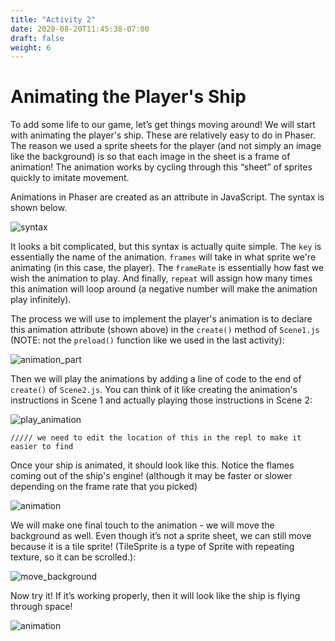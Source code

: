 ```yaml
---
title: "Activity 2"
date: 2020-08-20T11:45:38-07:00
draft: false
weight: 6
---
```


# Animating the Player's Ship

To add some life to our game, let’s get things moving around! We will start with animating the player's ship. These are relatively easy to do in Phaser. The reason we used a sprite sheets for the player (and not simply an image like the background) is so that each image in the sheet is a frame of animation! The animation works by cycling through this “sheet” of sprites quickly to imitate movement.

Animations in Phaser are created as an attribute in JavaScript. The syntax is shown below.

![syntax](../media/4/animation-syntax.PNG)

It looks a bit complicated, but this syntax is actually quite simple. The `key` is essentially the name of the animation. `frames` will take in what sprite we're animating (in this case, the player). The `frameRate` is essentially how fast we wish the animation to play. And finally, `repeat` will assign how many times this animation will loop around (a negative number will make the animation play infinitely).

The process we will use to implement the player's animation is to declare this animation attribute (shown above) in the `create()` method of `Scene1.js` (NOTE: not the `preload()` function like we used in the last activity):

![animation_part](../media/4/animation_part.png)

Then we will play the animations by adding a line of code to the end of `create()` of `Scene2.js`. You can think of it like creating the animation's instructions in Scene 1 and actually playing those instructions in Scene 2:

![play_animation](../media/4/play_animation.png)

`///// we need to edit the location of this in the repl to make it easier to find`

Once your ship is animated, it should look like this. Notice the flames coming out of the ship's engine! (although it may be faster or slower depending on the frame rate that you picked)

![animation](../media/4/animation-ship.gif)

We will make one final touch to the animation - we will move the background as well. Even though it’s not a sprite sheet, we can still move because it is a tile sprite! (TileSprite is a type of Sprite with repeating texture, so it can be scrolled.):

![move_background](../media/4/move_background.png)

Now try it! If it’s working properly, then it will look like the ship is flying through space!

![animation](../media/4/animation-flying.gif)
